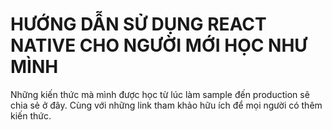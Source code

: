 # HƯỚNG DẪN SỬ DỤNG REACT NATIVE CHO NGƯỜI MỚI HỌC NHƯ MÌNH

Những kiến thức mà mình được học từ lúc làm sample đến production sẽ chia sẻ ở đây. Cùng với những link tham khảo hữu ích để mọi người có thêm kiến thức.
